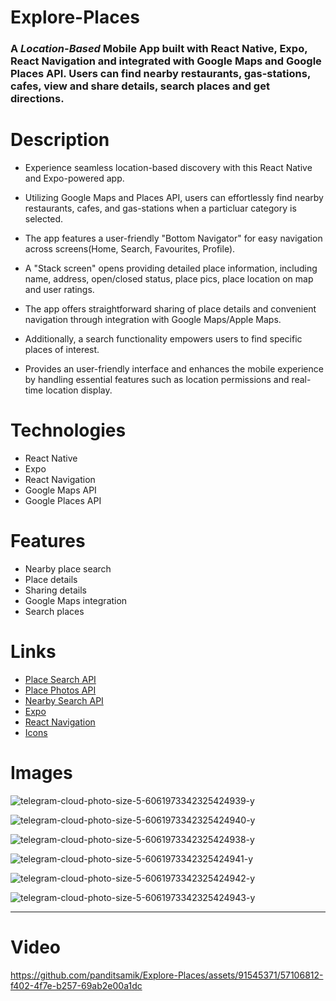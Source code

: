# Explore-Places

### A *Location-Based* Mobile App built with **React Native**, **Expo**, **React Navigation** and integrated with **Google Maps** and **Google Places API**. Users can find nearby restaurants, gas-stations, cafes, view and share details, search places and get directions.

# Description

- Experience seamless location-based discovery with this React Native and Expo-powered app. 

- Utilizing Google Maps and Places API, users can effortlessly find nearby restaurants, cafes, and gas-stations when a particluar category is selected. 

- The app features a user-friendly "Bottom Navigator" for easy navigation across screens(Home, Search, Favourites, Profile).

- A "Stack screen" opens providing detailed place information, including name, address, open/closed status, place pics, place location on map and user ratings. 

- The app offers straightforward sharing of place details and convenient navigation through integration with Google Maps/Apple Maps. 

- Additionally, a search functionality empowers users to find specific places of interest. 

- Provides an user-friendly interface and enhances the mobile experience by handling essential features such as location permissions and real-time location display.

# Technologies
- React Native
- Expo
- React Navigation
- Google Maps API
- Google Places API

# Features
- Nearby place search
- Place details
- Sharing details
- Google Maps integration
- Search places

# Links
- [Place Search API](https://developers.google.com/maps/documentation/places/web-service/search)
- [Place Photos API](https://developers.google.com/maps/documentation/places/web-service/photos)
- [Nearby Search API](https://developers.google.com/maps/documentation/places/web-service/search-nearby)
- [Expo](https://expo.dev/)
- [React Navigation](https://reactnavigation.org/)
- [Icons](https://icons.expo.fyi/Index)

# Images

![telegram-cloud-photo-size-5-6061973342325424939-y](https://github.com/panditsamik/Explore-Places/assets/91545371/c111f443-f3dc-48f2-b8d1-cb163096b680)  



![telegram-cloud-photo-size-5-6061973342325424940-y](https://github.com/panditsamik/Explore-Places/assets/91545371/ced24e9a-756f-46d3-affa-732d1c9e7462)


![telegram-cloud-photo-size-5-6061973342325424938-y](https://github.com/panditsamik/Explore-Places/assets/91545371/1c9645c6-7d68-483c-82a1-047ac31a18a2)


![telegram-cloud-photo-size-5-6061973342325424941-y](https://github.com/panditsamik/Explore-Places/assets/91545371/50397423-1e8b-47ab-997e-6b6eced9c959)


![telegram-cloud-photo-size-5-6061973342325424942-y](https://github.com/panditsamik/Explore-Places/assets/91545371/ed2c30f1-803e-4ded-8f9c-c6772e021b7a)


![telegram-cloud-photo-size-5-6061973342325424943-y](https://github.com/panditsamik/Explore-Places/assets/91545371/4389a4ff-7d22-455a-876d-7a964cf917ed)


---

# Video

https://github.com/panditsamik/Explore-Places/assets/91545371/57106812-f402-4f7e-b257-69ab2e00a1dc



